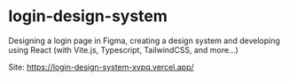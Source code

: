 # login-design-system
Designing a login page in Figma, creating a design system and developing using React (with Vite.js, Typescript, TailwindCSS, and more...)

Site: https://login-design-system-xvpq.vercel.app/

